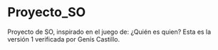 # Proyecto_SO
Proyecto de SO, inspirado en el juego de: ¿Quién es quien?
Esta es la versión 1 verificada por Genís Castillo.
